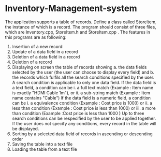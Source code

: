 # Inventory-Management-system
The application supports a table of records. Define a class called
StoreItem, the instance of which is a record. The program should consist of three
files, which are Inventory.cpp, StoreItem.h and StoreItem.cpp .
The features in this programs are as following:
1. Insertion of a new record
2. Update of a data field in a record
3. Deletion of a data field in a record
4. Deletion of a record
5. Displaying on screen the table of records showing
a. the data fields selected by the user (the user can choose to display every field) and
b. the records which fulfils all the search conditions specified by the user.
A search condition is applicable to only one data field.
If the data field is a text field, a condition can be
i. a full text match (Example : Item name is exactly "HDMI Cable 1m"), or
ii. a sub-string match (Example : Item name contains "Cable")
If the data field is a numeric field, a condition can be
i. a equivalence condition (Example : Cost price is 1000) or
ii. a less than condition (Example : Cost price is less than 1000) or
iii. a more than condition (Example :Cost price is less than 1000 )
Up to three search conditions can be respecified by the user to
be applied together. If the user does not specify any
conditions, every record in the table will be displayed.
6. Sorting by a selected data field of records in ascending or descending order
7. Saving the table into a text file
8. Loading the table from a text file
